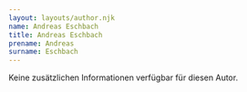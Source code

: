 ```yaml
---
layout: layouts/author.njk
name: Andreas Eschbach
title: Andreas Eschbach
prename: Andreas
surname: Eschbach
---
```

Keine zusätzlichen Informationen verfügbar für diesen Autor.
